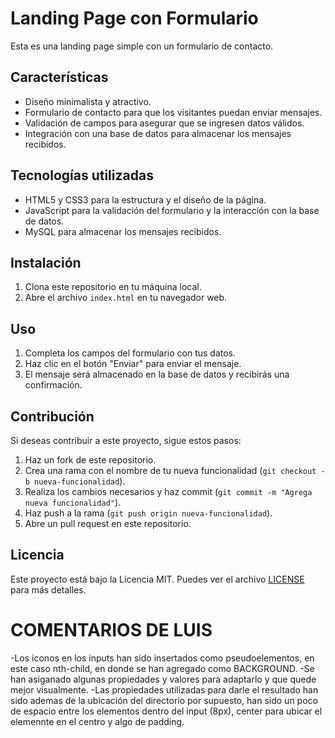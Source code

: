 # Landing Page con Formulario

Esta es una landing page simple con un formulario de contacto.

## Características

- Diseño minimalista y atractivo.
- Formulario de contacto para que los visitantes puedan enviar mensajes.
- Validación de campos para asegurar que se ingresen datos válidos.
- Integración con una base de datos para almacenar los mensajes recibidos.

## Tecnologías utilizadas

- HTML5 y CSS3 para la estructura y el diseño de la página.
- JavaScript para la validación del formulario y la interacción con la base de datos.
- MySQL para almacenar los mensajes recibidos.

## Instalación

1. Clona este repositorio en tu máquina local.
2. Abre el archivo `index.html` en tu navegador web.

## Uso

1. Completa los campos del formulario con tus datos.
2. Haz clic en el botón "Enviar" para enviar el mensaje.
3. El mensaje será almacenado en la base de datos y recibirás una confirmación.

## Contribución

Si deseas contribuir a este proyecto, sigue estos pasos:

1. Haz un fork de este repositorio.
2. Crea una rama con el nombre de tu nueva funcionalidad (`git checkout -b nueva-funcionalidad`).
3. Realiza los cambios necesarios y haz commit (`git commit -m "Agrega nueva funcionalidad"`).
4. Haz push a la rama (`git push origin nueva-funcionalidad`).
5. Abre un pull request en este repositorio.

## Licencia

Este proyecto está bajo la Licencia MIT. Puedes ver el archivo [LICENSE](LICENSE) para más detalles.


# COMENTARIOS DE LUIS
-Los iconos en los inputs han sido insertados como pseudoelementos, en este caso nth-child, en donde se han agregado como BACKGROUND.
-Se han asiganado algunas propiedades y valores para adaptarlo y que quede mejor visualmente.
-Las propiedades utilizadas para darle el resultado han sido ademas de la ubicación del directorio por supuesto, han sido un poco de espacio entre los elementos dentro del input (8px), center para ubicar el elemennte en el centro y algo de padding.
